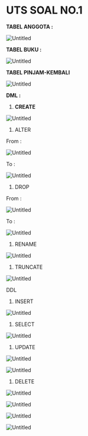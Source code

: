 # UTS SOAL NO.1

**TABEL ANGGOTA :**

![Untitled](UTS%20SOAL%20NO%201%208af906b7dbcf4abcb4c9ff03326a5105/Untitled.png)

**TABEL BUKU :**

![Untitled](UTS%20SOAL%20NO%201%208af906b7dbcf4abcb4c9ff03326a5105/Untitled%201.png)

**TABEL PINJAM-KEMBALI**

![Untitled](UTS%20SOAL%20NO%201%208af906b7dbcf4abcb4c9ff03326a5105/Untitled%202.png)

**DML :**

1. **CREATE**

![Untitled](UTS%20SOAL%20NO%201%208af906b7dbcf4abcb4c9ff03326a5105/Untitled%203.png)

1. ALTER

From :

![Untitled](UTS%20SOAL%20NO%201%208af906b7dbcf4abcb4c9ff03326a5105/Untitled%204.png)

To :

![Untitled](UTS%20SOAL%20NO%201%208af906b7dbcf4abcb4c9ff03326a5105/Untitled%205.png)

1. DROP

From :

![Untitled](UTS%20SOAL%20NO%201%208af906b7dbcf4abcb4c9ff03326a5105/Untitled%206.png)

To :

![Untitled](UTS%20SOAL%20NO%201%208af906b7dbcf4abcb4c9ff03326a5105/Untitled%207.png)

1. RENAME 

![Untitled](UTS%20SOAL%20NO%201%208af906b7dbcf4abcb4c9ff03326a5105/Untitled%208.png)

1. TRUNCATE

![Untitled](UTS%20SOAL%20NO%201%208af906b7dbcf4abcb4c9ff03326a5105/Untitled%209.png)

DDL 

1. INSERT

![Untitled](UTS%20SOAL%20NO%201%208af906b7dbcf4abcb4c9ff03326a5105/Untitled%2010.png)

1. SELECT

![Untitled](UTS%20SOAL%20NO%201%208af906b7dbcf4abcb4c9ff03326a5105/Untitled%2011.png)

1. UPDATE 

![Untitled](UTS%20SOAL%20NO%201%208af906b7dbcf4abcb4c9ff03326a5105/Untitled%2012.png)

![Untitled](UTS%20SOAL%20NO%201%208af906b7dbcf4abcb4c9ff03326a5105/Untitled%2013.png)

1. DELETE 

![Untitled](UTS%20SOAL%20NO%201%208af906b7dbcf4abcb4c9ff03326a5105/Untitled%2014.png)

![Untitled](UTS%20SOAL%20NO%201%208af906b7dbcf4abcb4c9ff03326a5105/Untitled%2015.png)

![Untitled](UTS%20SOAL%20NO%201%208af906b7dbcf4abcb4c9ff03326a5105/Untitled%2016.png)

![Untitled](UTS%20SOAL%20NO%201%208af906b7dbcf4abcb4c9ff03326a5105/Untitled%2017.png)